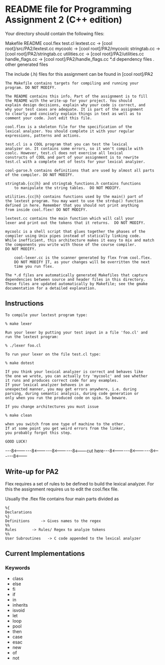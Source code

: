 README file for Programming Assignment 2 (C++ edition)
=====================================================

Your directory should contain the following files:

 Makefile
 README
 cool.flex
 test.cl
 lextest.cc      -> [cool root]/src/PA2/lextest.cc
 mycoolc         -> [cool root]/PA2/mycoolc
 stringtab.cc    -> [cool root]/PA2/stringtab.cc
 utilities.cc    -> [cool root]/PA2/utilities.cc
 handle_flags.cc -> [cool root]/PA2/handle_flags.cc
 *.d             dependency files
 *.*             other generated files

The include (.h) files for this assignment can be found in 
[cool root]/PA2

	The Makefile contains targets for compiling and running your
	program. DO NOT MODIFY.

	The README contains this info. Part of the assignment is to fill
	the README with the write-up for your project. You should
	explain design decisions, explain why your code is correct, and
	why your test cases are adequate. It is part of the assignment
	to clearly and concisely explain things in text as well as to
	comment your code. Just edit this file.

	cool.flex is a skeleton file for the specification of the
	lexical analyzer. You should complete it with your regular
	expressions, patterns and actions. 

	test.cl is a COOL program that you can test the lexical
	analyzer on. It contains some errors, so it won't compile with
	coolc. However, test.cl does not exercise all lexical
	constructs of COOL and part of your assignment is to rewrite
	test.cl with a complete set of tests for your lexical analyzer.

	cool-parse.h contains definitions that are used by almost all parts
	of the compiler. DO NOT MODIFY.

	stringtab.{cc|h} and stringtab_functions.h contains functions
        to manipulate the string tables.  DO NOT MODIFY.

	utilities.{cc|h} contains functions used by the main() part of
	the lextest program. You may want to use the strdup() function
	defined in here. Remember that you should not print anything
	from inside cool.flex! DO NOT MODIFY.

	lextest.cc contains the main function which will call your
	lexer and print out the tokens that it returns.  DO NOT MODIFY.

	mycoolc is a shell script that glues together the phases of the
	compiler using Unix pipes instead of statically linking code.  
	While inefficient, this architecture makes it easy to mix and match
	the components you write with those of the course compiler.
	DO NOT MODIFY.	

        cool-lexer.cc is the scanner generated by flex from cool.flex.
        DO NOT MODIFY IT, as your changes will be overritten the next
        time you run flex.

 	The *.d files are automatically generated Makefiles that capture
 	dependencies between source and header files in this directory.
 	These files are updated automatically by Makefile; see the gmake
 	documentation for a detailed explanation.

Instructions
------------

	To compile your lextest program type:

	% make lexer

	Run your lexer by putting your test input in a file 'foo.cl' and
	run the lextest program:

	% ./lexer foo.cl

	To run your lexer on the file test.cl type:

	% make dotest

	If you think your lexical analyzer is correct and behaves like
	the one we wrote, you can actually try 'mycoolc' and see whether
	it runs and produces correct code for any examples.
	If your lexical analyzer behaves in an
	unexpected manner, you may get errors anywhere, i.e. during
	parsing, during semantic analysis, during code generation or
	only when you run the produced code on spim. So beware.

	If you change architectures you must issue

	% make clean

	when you switch from one type of machine to the other.
	If at some point you get weird errors from the linker,	
	you probably forgot this step.

	GOOD LUCK!

---8<------8<------8<------8<---cut here---8<------8<------8<------8<---

## Write-up for PA2


Flex requires a set of rules to be defined to build the lexical analyzer. For this the assignment
requires us to edit the cool.flex file.

Usually the .flex file contains four main parts divided as

    %{
    Declarations
    %}
    Definitions	    -> Gives names to the regex
    %%
    Rules	    -> Rules/ Regex to analyze tokens
    %%
    User Subroutines   -> C code appended to the lexical analyzer

## Current Implementations


### Keywords

- class
- else
- fi
- if
- in
- inherits
- isvoid
- let
- loop
- pool
- then
- case
- esac
- new
- of
- not
